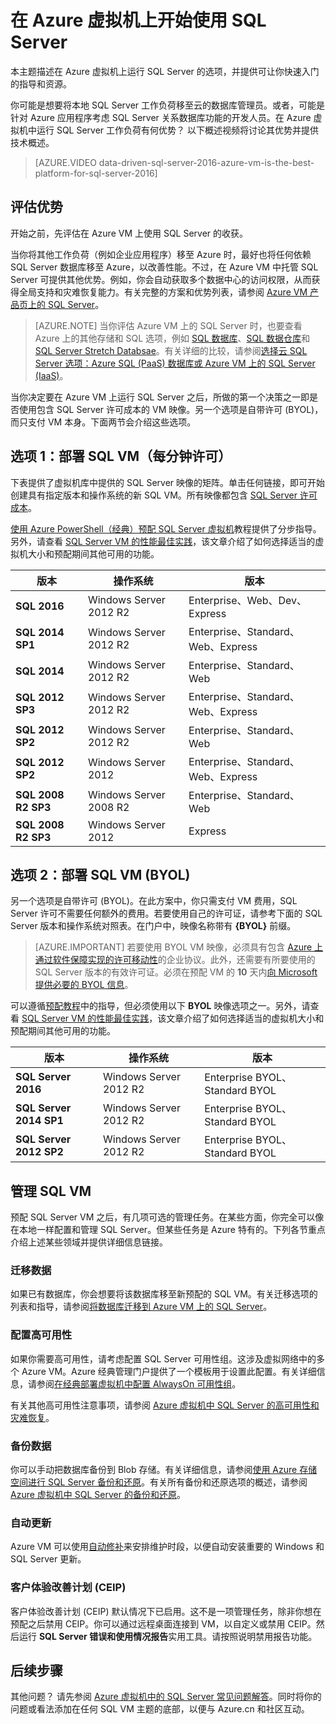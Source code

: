 <properties
	pageTitle="在 Azure 虚拟机上开始使用 SQL Server | Azure"
	description="使用 Azure 虚拟机将本地 SQL Server 数据库的工作负荷移至云中。预配置 SQL VM 映像快速入门。"
	services="virtual-machines-windows"
	documentationCenter=""
	authors="rothja"
	manager="jhubbard"
	editor=""
	tags="azure-service-management"/>

<tags
	ms.service="virtual-machines-windows"
	ms.date="07/22/2016"
	wacn.date="09/30/2016"/>

# 在 Azure 虚拟机上开始使用 SQL Server

本主题描述在 Azure 虚拟机上运行 SQL Server 的选项，并提供可让你快速入门的指导和资源。

你可能是想要将本地 SQL Server 工作负荷移至云的数据库管理员。或者，可能是针对 Azure 应用程序考虑 SQL Server 关系数据库功能的开发人员。在 Azure 虚拟机中运行 SQL Server 工作负荷有何优势？ 以下概述视频将讨论其优势并提供技术概述。

> [AZURE.VIDEO data-driven-sql-server-2016-azure-vm-is-the-best-platform-for-sql-server-2016]

## 评估优势

开始之前，先评估在 Azure VM 上使用 SQL Server 的收获。

当你将其他工作负荷（例如企业应用程序）移至 Azure 时，最好也将任何依赖 SQL Server 数据库移至 Azure，以改善性能。不过，在 Azure VM 中托管 SQL Server 可提供其他优势。例如，你会自动获取多个数据中心的访问权限，从而获得全局支持和灾难恢复能力。有关完整的方案和优势列表，请参阅 [Azure VM 产品页上的 SQL Server](/home/features/virtual-machines/#home_vm_overview_info)。

> [AZURE.NOTE] 当你评估 Azure VM 上的 SQL Server 时，也要查看 Azure 上的其他存储和 SQL 选项，例如 [SQL 数据库](/documentation/articles/sql-database-technical-overview/)、[SQL 数据仓库](/documentation/articles/sql-data-warehouse-overview-what-is/)和 [SQL Server Stretch Databsae](/documentation/articles/sql-server-stretch-database-overview/)。有关详细的比较，请参阅[选择云 SQL Server 选项：Azure SQL (PaaS) 数据库或 Azure VM 上的 SQL Server (IaaS)](/documentation/articles/sql-database-paas-vs-sql-server-iaas/)。

当你决定要在 Azure VM 上运行 SQL Server 之后，所做的第一个决策之一即是否使用包含 SQL Server 许可成本的 VM 映像。另一个选项是自带许可 (BYOL)，而只支付 VM 本身。下面两节会介绍这些选项。

## 选项 1：部署 SQL VM（每分钟许可）
下表提供了虚拟机库中提供的 SQL Server 映像的矩阵。单击任何链接，即可开始创建具有指定版本和操作系统的新 SQL VM。所有映像都包含 [SQL Server 许可成本](/pricing/details/virtual-machines/)。

[使用 Azure PowerShell（经典）预配 SQL Server 虚拟机](/documentation/articles/virtual-machines-windows-classic-ps-sql-create/)教程提供了分步指导。另外，请查看 [SQL Server VM 的性能最佳实践](/documentation/articles/virtual-machines-windows-sql-performance/)，该文章介绍了如何选择适当的虚拟机大小和预配期间其他可用的功能。

|版本|操作系统|版本|
|---|---|---|
|**SQL 2016**|Windows Server 2012 R2|Enterprise、Web、Dev、Express|
|**SQL 2014 SP1**|Windows Server 2012 R2|Enterprise、Standard、Web、Express|
|**SQL 2014**|Windows Server 2012 R2|Enterprise、Standard、Web|
|**SQL 2012 SP3**|Windows Server 2012 R2|Enterprise、Standard、Web、Express|
|**SQL 2012 SP2**|Windows Server 2012 R2|Enterprise、Standard、Web|
|**SQL 2012 SP2**|Windows Server 2012|Enterprise、Standard、Web、Express|
|**SQL 2008 R2 SP3**|Windows Server 2008 R2|Enterprise、Standard、Web|
|**SQL 2008 R2 SP3**|Windows Server 2012|Express|

## 选项 2：部署 SQL VM (BYOL)
另一个选项是自带许可 (BYOL)。在此方案中，你只需支付 VM 费用，SQL Server 许可不需要任何额外的费用。若要使用自己的许可证，请参考下面的 SQL Server 版本和操作系统对照表。在门户中，映像名称带有 **{BYOL}** 前缀。

> [AZURE.IMPORTANT] 若要使用 BYOL VM 映像，必须具有包含 [Azure 上通过软件保障实现的许可移动性](https://azure.microsoft.com/pricing/license-mobility/)的企业协议。此外，还需要有所要使用的 SQL Server 版本的有效许可证。必须在预配 VM 的 **10** 天内[向 Microsoft 提供必要的 BYOL 信息](http://d36cz9buwru1tt.cloudfront.net/License_Mobility_Customer_Verification_Guide.pdf)。

可以遵循[预配教程](/documentation/articles/virtual-machines-windows-classic-ps-sql-create/)中的指导，但必须使用以下 **BYOL** 映像选项之一。另外，请查看 [SQL Server VM 的性能最佳实践](/documentation/articles/virtual-machines-windows-sql-performance/)，该文章介绍了如何选择适当的虚拟机大小和预配期间其他可用的功能。

|版本|操作系统|版本|
|---|---|---|
|**SQL Server 2016**|Windows Server 2012 R2|Enterprise BYOL、Standard BYOL|
|**SQL Server 2014 SP1**|Windows Server 2012 R2|Enterprise BYOL、Standard BYOL|
|**SQL Server 2012 SP2**|Windows Server 2012 R2|Enterprise BYOL、Standard BYOL|

## 管理 SQL VM
预配 SQL Server VM 之后，有几项可选的管理任务。在某些方面，你完全可以像在本地一样配置和管理 SQL Server。但某些任务是 Azure 特有的。下列各节重点介绍上述某些领域并提供详细信息链接。

### 迁移数据

如果已有数据库，你会想要将该数据库移至新预配的 SQL VM。有关迁移选项的列表和指导，请参阅[将数据库迁移到 Azure VM 上的 SQL Server](/documentation/articles/virtual-machines-windows-migrate-sql/)。

### 配置高可用性

如果你需要高可用性，请考虑配置 SQL Server 可用性组。这涉及虚拟网络中的多个 Azure VM。Azure 经典管理门户提供了一个模板用于设置此配置。有关详细信息，请参阅[在经典部署虚拟机中配置 AlwaysOn 可用性组](/documentation/articles/virtual-machines-windows-classic-portal-sql-alwayson-availability-groups/)。

有关其他高可用性注意事项，请参阅 [Azure 虚拟机中 SQL Server 的高可用性和灾难恢复](/documentation/articles/virtual-machines-windows-sql-high-availability-dr/)。

### 备份数据
你可以手动把数据库备份到 Blob 存储。有关详细信息，请参阅[使用 Azure 存储空间进行 SQL Server 备份和还原](/documentation/articles/virtual-machines-windows-use-storage-sql-server-backup-restore/)。有关所有备份和还原选项的概述，请参阅 [Azure 虚拟机中 SQL Server 的备份和还原](/documentation/articles/virtual-machines-windows-sql-backup-recovery/)。

### 自动更新
Azure VM 可以使用[自动修补](/documentation/articles/virtual-machines-windows-classic-sql-automated-patching/)来安排维护时段，以便自动安装重要的 Windows 和 SQL Server 更新。

### 客户体验改善计划 (CEIP)
客户体验改善计划 (CEIP) 默认情况下已启用。这不是一项管理任务，除非你想在预配之后禁用 CEIP。你可以通过远程桌面连接到 VM，以自定义或禁用 CEIP。然后运行 **SQL Server 错误和使用情况报告**实用工具。请按照说明禁用报告功能。

## 后续步骤

其他问题？ 请先参阅 [Azure 虚拟机中的 SQL Server 常见问题解答](/documentation/articles/virtual-machines-windows-sql-server-iaas-faq/)。同时将你的问题或看法添加在任何 SQL VM 主题的底部，以便与 Azure.cn 和社区互动。

<!---HONumber=Mooncake_0718_2016-->